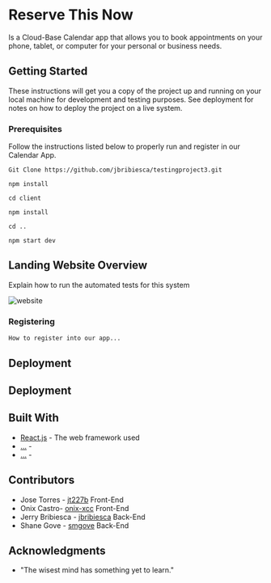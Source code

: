# Reserve This Now

Is a Cloud-Base Calendar app that allows you to book appointments on your phone, tablet, or computer for your personal or business needs.

## Getting Started

These instructions will get you a copy of the project up and running on your local machine for development and testing purposes. See deployment for notes on how to deploy the project on a live system.

### Prerequisites

Follow the instructions listed below to properly run and register in our Calendar App.

```
Git Clone https://github.com/jbribiesca/testingproject3.git

npm install

cd client

npm install

cd ..

npm start dev
```


## Landing Website Overview


Explain how to run the automated tests for this system


![website](https://user-images.githubusercontent.com/46248532/61089733-b891db80-a401-11e9-95e3-77c1527dcd25.png)



### Registering

```
How to register into our app...
```
<insert picture here>
<insert picture here>



## Deployment

<insert picture here>


## Deployment 




## Built With

* [React.js](https://reactjs.org/) - The web framework used
* [...](#) - 
* [...](#) - 

## Contributors




* Jose Torres -  [jt227b](https://github.com/jt227b) Front-End
* Onix Castro-  [onix-xcc](https://github.com/onix-xcc) Front-End
* Jerry Bribiesca -  [jbribiesca](https://github.com/jbribiesca) Back-End
* Shane Gove -  [smgove](https://github.com/smgove) Back-End



## Acknowledgments

* "The wisest mind has something yet to learn."

